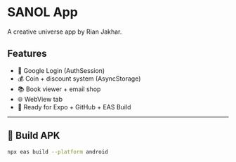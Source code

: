 # SANOL App

A creative universe app by Rian Jakhar.

## Features

- 🔐 Google Login (AuthSession)
- 💰 Coin + discount system (AsyncStorage)
- 📚 Book viewer + email shop
- 🌐 WebView tab
- 📱 Ready for Expo + GitHub + EAS Build

---

## 🚀 Build APK

```bash
npx eas build --platform android